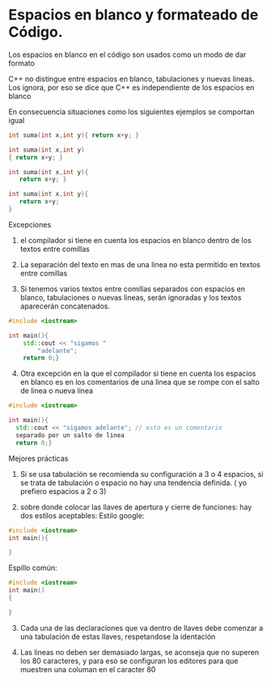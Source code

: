  Espacios en blanco y formateado de Código.
 ===


 Los espacios en blanco en el código son usados como un modo de dar formato

 C++ no distingue entre espacios en blanco, tabulaciones y nuevas lineas. Los
 ignora, por eso se dice que C++ es independiente de los espacios en blanco

 En consecuencia situaciones como los siguientes ejemplos se comportan igual
 ```c++
int suma(int x,int y){ return x+y; }

int suma(int x,int y)
{ return x+y; }

int suma(int x,int y){
    return x+y; }

int suma(int x,int y){
    return x+y; 
}

 ```

 Excepciones

1) el compilador si tiene en cuenta los espacios en blanco dentro de los textos
entre comillas

2) La separación del texto en mas de una linea no esta permitido en textos
entre comillas

3) Si tenemos varios textos entre comillas separados con espacios en blanco,
tabulaciones o nuevas lineas, serán ignoradas y los textos aparecerán
concatenados.

```c++
#include <iostream>

int main(){
    std::cout << "sigamos "
        "adelante";
    return 0;}

```

4) Otra excepción en la que el compilador si tiene en cuenta los espacios en
blanco es en los comentarios de una linea que se rompe con el salto de linea o
nueva linea


```c++
#include <iostream>

int main(){
  std::cout << "sigamos adelante"; // esto es un comentario
  separado por un salto de linea
  return 0;}

```

Mejores prácticas

1) Si se usa tabulación se recomienda su configuración a 3 o 4 espacios, si se
trata de tabulación o espacio no hay una tendencia definida. ( yo prefiero
espacios a 2 o 3)

2) sobre donde colocar las llaves de apertura y cierre de funciones:
hay dos estilos aceptables:
Estilo google:
```c++
#include <iostream>
int main(){

}

```

Espillo común:
```c++
#include <iostream>
int main()
{

}
```

3) Cada una de las declaraciones que va dentro de llaves debe comenzar a una
tabulación de estas llaves, respetandose la identación

4) Las lineas no deben ser demasiado largas, se aconseja que no superen los 80
caracteres, y para eso se configuran los editores para que muestren una columan en el caracter 80 

